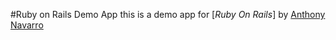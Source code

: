 #Ruby on Rails Demo App
this is a demo app for [*Ruby On Rails*] by [Anthony Navarro](http://southernthreatindustries.com)